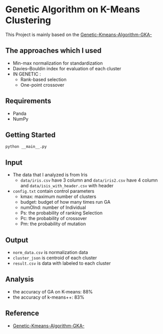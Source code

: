 # Genetic Algorithm on K-Means Clustering

This Project is mainly based on the [Genetic-Kmeans-Algorithm-GKA-](https://github.com/charlie60507/Genetic-Kmeans-Algorithm-GKA-)

## The approaches which I used
- Min-max normalization for standardization
- Davies–Bouldin index for evaluation of each cluster
- IN GENETIC :
  * Rank-based selection
  * One-point crossover

## Requirements
- Panda
- NumPy

## Getting Started
```
python __main__.py
```

## Input
- The data that I analyzed is from Iris
  * ```data/iris.csv``` have 3 column and ```data/iris2.csv``` have 4 column and ```data/isis_with_header.csv``` with header
- ```config.txt``` contain control parameters
  * kmax: maximum number of clusters
  * budget: budget of how many times run GA
  * numOInd: number of Individual
  * Ps: the probability of ranking Selection
  * Pc: the probability of crossover
  * Pm: the probability of mutation

## Output
- ```norm_data.csv``` is normalization data
- ```cluster_json``` is centroid of each cluster
- ```result.csv``` is data with labeled to each cluster

## Analysis
- the accuracy of GA on K-means: 88%
- the accuracy of k-means++: 83%

## Reference
- [Genetic-Kmeans-Algorithm-GKA-](https://github.com/charlie60507/Genetic-Kmeans-Algorithm-GKA-)
